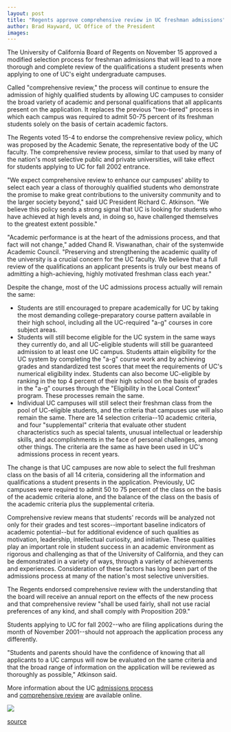 ```yaml
---
layout: post
title: "Regents approve comprehensive review in UC freshman admissions"
author: Brad Hayward, UC Office of the President
images:
---
```


The University of California Board of Regents on November 15 approved a modified selection process for freshman admissions that will lead to a more thorough and complete review of the qualifications a student presents when applying to one of UC's eight undergraduate campuses.

Called "comprehensive review," the process will continue to ensure the admission of highly qualified students by allowing UC campuses to consider the broad variety of academic and personal qualifications that all applicants present on the application. It replaces the previous "two-tiered" process in which each campus was required to admit 50-75 percent of its freshman students solely on the basis of certain academic factors.  
  
The Regents voted 15-4 to endorse the comprehensive review policy, which was proposed by the Academic Senate, the representative body of the UC faculty. The comprehensive review process, similar to that used by many of the nation's most selective public and private universities, will take effect for students applying to UC for fall 2002 entrance.  
  
"We expect comprehensive review to enhance our campuses' ability to select each year a class of thoroughly qualified students who demonstrate the promise to make great contributions to the university community and to the larger society beyond," said UC President Richard C. Atkinson. "We believe this policy sends a strong signal that UC is looking for students who have achieved at high levels and, in doing so, have challenged themselves to the greatest extent possible."  
  
"Academic performance is at the heart of the admissions process, and that fact will not change," added Chand R. Viswanathan, chair of the systemwide Academic Council. "Preserving and strengthening the academic quality of the university is a crucial concern for the UC faculty. We believe that a full review of the qualifications an applicant presents is truly our best means of admitting a high-achieving, highly motivated freshman class each year."  
  
Despite the change, most of the UC admissions process actually will remain the same:

* Students are still encouraged to prepare academically for UC by taking the most demanding college-preparatory course pattern available in their high school, including all the UC-required "a-g" courses in core subject areas.
* Students will still become eligible for the UC system in the same ways they currently do, and all UC-eligible students will still be guaranteed admission to at least one UC campus. Students attain eligibility for the UC system by completing the "a-g" course work and by achieving grades and standardized test scores that meet the requirements of UC's numerical eligibility index. Students can also become UC-eligible by ranking in the top 4 percent of their high school on the basis of grades in the "a-g" courses through the "Eligibility in the Local Context" program. These processes remain the same.
* Individual UC campuses will still select their freshman class from the pool of UC-eligible students, and the criteria that campuses use will also remain the same. There are 14 selection criteria--10 academic criteria, and four "supplemental" criteria that evaluate other student characteristics such as special talents, unusual intellectual or leadership skills, and accomplishments in the face of personal challenges, among other things. The criteria are the same as have been used in UC's admissions process in recent years.

The change is that UC campuses are now able to select the full freshman class on the basis of all 14 criteria, considering all the information and qualifications a student presents in the application. Previously, UC campuses were required to admit 50 to 75 percent of the class on the basis of the academic criteria alone, and the balance of the class on the basis of the academic criteria plus the supplemental criteria.  
  
Comprehensive review means that students' records will be analyzed not only for their grades and test scores--important baseline indicators of academic potential--but for additional evidence of such qualities as motivation, leadership, intellectual curiosity, and initiative. These qualities play an important role in student success in an academic environment as rigorous and challenging as that of the University of California, and they can be demonstrated in a variety of ways, through a variety of achievements and experiences. Consideration of these factors has long been part of the admissions process at many of the nation's most selective universities.  
  
The Regents endorsed comprehensive review with the understanding that the board will receive an annual report on the effects of the new process and that comprehensive review "shall be used fairly, shall not use racial preferences of any kind, and shall comply with Proposition 209."  
  
Students applying to UC for fall 2002--who are filing applications during the month of November 2001--should not approach the application process any differently.  
  
"Students and parents should have the confidence of knowing that all applicants to a UC campus will now be evaluated on the same criteria and that the broad range of information on the application will be reviewed as thoroughly as possible," Atkinson said.  
  
More information about the UC [admissions process][1]   
and [comprehensive review][2] are available online.  
  
  

![ ][3]

[1]: http://www.ucop.edu/pathways/infoctr/introuc/
[2]: http://www.ucop.edu/news/cr/
[3]: ../../images/trans.gif

[source](http://www1.ucsc.edu/currents/01-02/11-19/admissions.html "Permalink to admissions")
